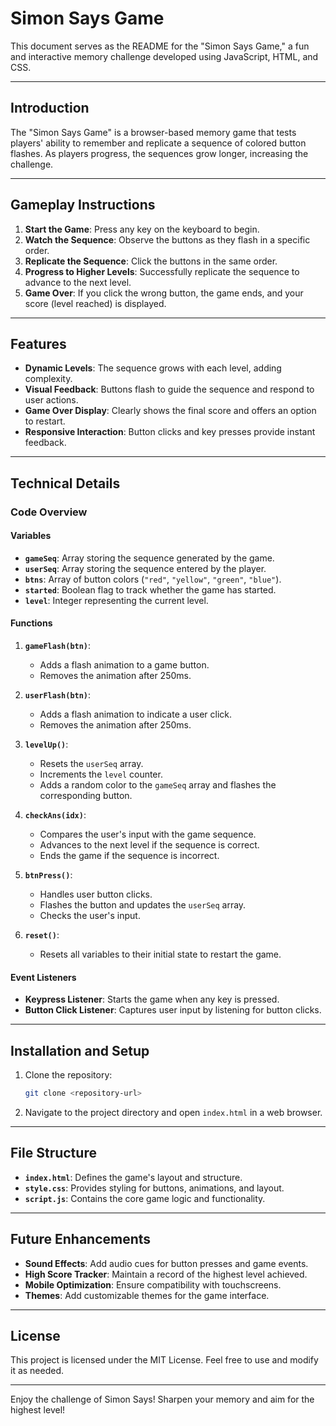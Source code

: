 # Simon Says Game

This document serves as the README for the "Simon Says Game," a fun and interactive memory challenge developed using JavaScript, HTML, and CSS.

---

## Introduction

The "Simon Says Game" is a browser-based memory game that tests players' ability to remember and replicate a sequence of colored button flashes. As players progress, the sequences grow longer, increasing the challenge.

---

## Gameplay Instructions

1. **Start the Game**: Press any key on the keyboard to begin.
2. **Watch the Sequence**: Observe the buttons as they flash in a specific order.
3. **Replicate the Sequence**: Click the buttons in the same order.
4. **Progress to Higher Levels**: Successfully replicate the sequence to advance to the next level.
5. **Game Over**: If you click the wrong button, the game ends, and your score (level reached) is displayed.

---

## Features

- **Dynamic Levels**: The sequence grows with each level, adding complexity.
- **Visual Feedback**: Buttons flash to guide the sequence and respond to user actions.
- **Game Over Display**: Clearly shows the final score and offers an option to restart.
- **Responsive Interaction**: Button clicks and key presses provide instant feedback.

---

## Technical Details

### Code Overview

#### Variables

- **`gameSeq`**: Array storing the sequence generated by the game.
- **`userSeq`**: Array storing the sequence entered by the player.
- **`btns`**: Array of button colors (`"red"`, `"yellow"`, `"green"`, `"blue"`).
- **`started`**: Boolean flag to track whether the game has started.
- **`level`**: Integer representing the current level.

#### Functions

1. **`gameFlash(btn)`**:
   - Adds a flash animation to a game button.
   - Removes the animation after 250ms.

2. **`userFlash(btn)`**:
   - Adds a flash animation to indicate a user click.
   - Removes the animation after 250ms.

3. **`levelUp()`**:
   - Resets the `userSeq` array.
   - Increments the `level` counter.
   - Adds a random color to the `gameSeq` array and flashes the corresponding button.

4. **`checkAns(idx)`**:
   - Compares the user's input with the game sequence.
   - Advances to the next level if the sequence is correct.
   - Ends the game if the sequence is incorrect.

5. **`btnPress()`**:
   - Handles user button clicks.
   - Flashes the button and updates the `userSeq` array.
   - Checks the user's input.

6. **`reset()`**:
   - Resets all variables to their initial state to restart the game.

#### Event Listeners

- **Keypress Listener**: Starts the game when any key is pressed.
- **Button Click Listener**: Captures user input by listening for button clicks.

---

## Installation and Setup

1. Clone the repository:
   ```bash
   git clone <repository-url>
   ```
2. Navigate to the project directory and open `index.html` in a web browser.

---

## File Structure

- **`index.html`**: Defines the game's layout and structure.
- **`style.css`**: Provides styling for buttons, animations, and layout.
- **`script.js`**: Contains the core game logic and functionality.

---

## Future Enhancements

- **Sound Effects**: Add audio cues for button presses and game events.
- **High Score Tracker**: Maintain a record of the highest level achieved.
- **Mobile Optimization**: Ensure compatibility with touchscreens.
- **Themes**: Add customizable themes for the game interface.

---

## License

This project is licensed under the MIT License. Feel free to use and modify it as needed.

---

Enjoy the challenge of Simon Says! Sharpen your memory and aim for the highest level!
